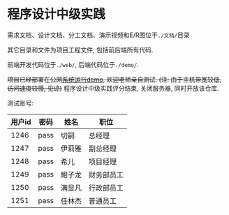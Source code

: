# 程序设计中级实践

需求文档、设计文档、分工文档、演示视频和E/R图位于`./文档/`目录

其它目录和文件为项目工程文件, 包括前后端所有代码. 

前端开发代码位于`./web/`, 后端代码位于`./demo/`. 

~~项目已经部署在公网[系统运行demo](http://188.131.227.20:8080), 欢迎老师亲自测试. (注: 由于主机带宽较低, 访问速度较慢, 见谅)~~ 
程序设计中级实践评分结束, 关闭服务器, 同时开放该仓库.

测试账号:

| 用户id | 密码 | 姓名   | 职位       |
| ------ | ---- | ------ | ---------- |
| 1246   | pass | 切嗣   | 总经理     |
| 1247   | pass | 伊莉雅 | 副总经理   |
| 1248   | pass | 希儿   | 项目经理   |
| 1249   | pass | 鲍子龙 | 财务部员工 |
| 1250   | pass | 满显凡 | 行政部员工 |
| 1251   | pass | 任林杰 | 普通员工   |

